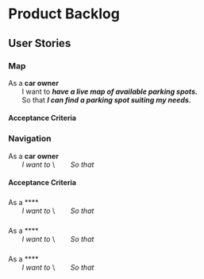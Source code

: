 # Product Backlog

## User Stories

### Map
As a **car owner** \
&nbsp;&nbsp;&nbsp;&nbsp;&nbsp;&nbsp; I want to ***have a live map of available parking spots.*** \
&nbsp;&nbsp;&nbsp;&nbsp;&nbsp;&nbsp; So that ***I can find a parking spot suiting my needs.***

#### Acceptance Criteria

### Navigation
As a **car owner** \
&nbsp;&nbsp;&nbsp;&nbsp;&nbsp;&nbsp; *I want to* \ 
&nbsp;&nbsp;&nbsp;&nbsp;&nbsp;&nbsp; *So that* 

#### Acceptance Criteria

### 
As a **** \
&nbsp;&nbsp;&nbsp;&nbsp;&nbsp;&nbsp; *I want to* \ 
&nbsp;&nbsp;&nbsp;&nbsp;&nbsp;&nbsp; *So that* 

### 
As a **** \
&nbsp;&nbsp;&nbsp;&nbsp;&nbsp;&nbsp; *I want to* \ 
&nbsp;&nbsp;&nbsp;&nbsp;&nbsp;&nbsp; *So that* 

### 
As a **** \
&nbsp;&nbsp;&nbsp;&nbsp;&nbsp;&nbsp; *I want to* \ 
&nbsp;&nbsp;&nbsp;&nbsp;&nbsp;&nbsp; *So that* 
